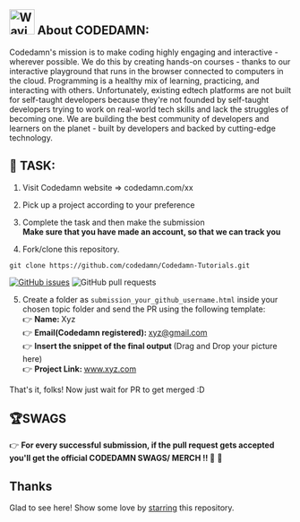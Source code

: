 
<H2>  <img src="https://raw.githubusercontent.com/nixin72/nixin72/master/wave.gif" 
         alt="Waving hand animated gif"
         height="45"
         width="45" /> About CODEDAMN:</H2>
Codedamn's mission is to make coding highly engaging and interactive - wherever possible. We do this by creating hands-on courses - thanks to our interactive playground that runs in the browser connected to computers in the cloud.
Programming is a healthy mix of learning, practicing, and interacting with others. Unfortunately, existing edtech platforms are not built for self-taught developers because they're not founded by self-taught developers trying to work on real-world tech skills and lack the struggles of becoming one.
We are building the best community of developers and learners on the planet - built by developers and backed by cutting-edge technology.

<H2> 📝  TASK:</H2>



1) Visit Codedamn website => codedamn.com/xx <br>
2) Pick up a project according to your preference <br>
3) Complete the task and then make the submission <br>
**Make sure that you have made an account, so that we can track you**


4) Fork/clone this repository.

```
git clone https://github.com/codedamn/Codedamn-Tutorials.git
```
[![GitHub issues](https://img.shields.io/github/issues/codedamn/Codedamn-Tutorials?logo=github)](https://github.com/codedamn/Codedamn-Tutorials/issues) ![GitHub pull requests](https://img.shields.io/github/issues-pr/codedamn/Codedamn-Tutorials?color=blue&logo=github)

5) Create a folder as `submission_your_github_username.html` inside your chosen topic folder and send the PR using the following template:</H4> <br>
👉    <b>Name: </b> Xyz  <br>
👉    <b>Email(Codedamn registered): </b> xyz@gmail.com <br>
👉   <b>Insert the snippet of the final output </b> (Drag and Drop your picture here) <br>
👉   <b>Project Link: </b> www.xyz.com


That's it, folks!
Now just wait for PR to get merged :D


<H2> 🏆SWAGS </H2>


👉  <b>  For every successful submission, if the pull request gets accepted you'll get the official CODEDAMN SWAGS/ MERCH  !! </b> 🎉
🎉


<H2> Thanks</H2>

Glad to see here! Show some love by [starring](https://github.com/codedamn/Codedamn-Tutorials/) this repository.





